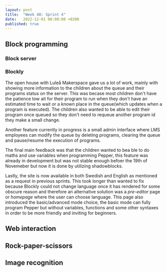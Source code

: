 ```yaml
---
layout: post
title:  "Week 48: Sprint 4"
date:   2022-12-01 00:00:00 +0200
published: true
---
```


## Block programming


### Block server


### Blockly
The open house with Luleå Makerspace gave us a lot of work, mainly with showing more information to the children about the queue and their programs status on the server. This was becase most children don't have the patience tow ait for their program to run when they don't have an estimated time to wait or a known place in the queue(which updates when a program is executed). The children also wanted to be able to edit their program once queued so they don't need to requeue another program id they make a small change.

Another feature currently in progress is a small admin interface where LMS employees can modify the queue by deleting programs, clearing the queue and pause/resume the execution of programs.

The final main feedback was that the children wanted to bea ble to do maths and use variables when programming Pepper, this feature was already in development but was not stable enough befoer the 19th of Novemeber but now it is done by utilizing shadowblocks.

Lastly, the site is now available in both Swedish and English as mentioned as a request in previous sprints. This took longer than wanted to fix because Blockly could not change language once it has rendered for some obscure reason and therefore an alternative solution was a *pre-editor* page or *homepage* where the user can choose language. This page also introduced the basic/advanced mode choice, the basic mode can fully program Pepper but without variables, functions and some other syntaxes in order to be more friendly and inviting for beginners.

## Web interaction



## Rock-paper-scissors



## Image recognition

